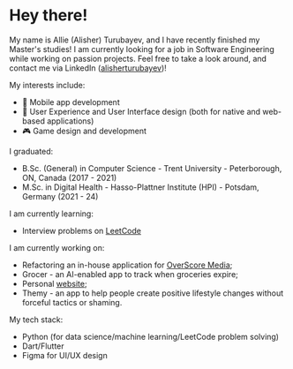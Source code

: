 # Hey there!

My name is Allie (Alisher) Turubayev, and I have recently finished my Master's studies! I am currently looking for a job in Software Engineering while working on passion projects. Feel free to take a look around, and contact me via LinkedIn ([alisherturubayev](https://www.linkedin.com/in/alisherturubayev/))!

My interests include:
- 📱 Mobile app development
- 🎨 User Experience and User Interface design (both for native and web-based applications)
- 🎮 Game design and development

I graduated:
- B.Sc. (General) in Computer Science - Trent University - Peterborough, ON, Canada (2017 - 2021)
- M.Sc. in Digital Health - Hasso-Plattner Institute (HPI) - Potsdam, Germany (2021 - 24)

I am currently learning:
- Interview problems on [LeetCode](https://leetcode.com/allieturubayev/)

I am currently working on:
- Refactoring an in-house application for [OverScore Media](https://overscore.media/);
- Grocer - an AI-enabled app to track when groceries expire;
- Personal [website](https://rainycloudstudent.com);
- Themy - an app to help people create positive lifestyle changes without forceful tactics or shaming.

My tech stack:
- Python (for data science/machine learning/LeetCode problem solving)
- Dart/Flutter
- Figma for UI/UX design
